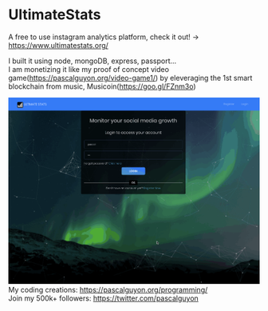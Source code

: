 # UltimateStats
A free to use instagram analytics platform, check it out! -> https://www.ultimatestats.org/

I built it using node, mongoDB, express, passport...<br>
I am monetizing it like my proof of concept video game(https://pascalguyon.org/video-game1/) by eleveraging the 1st smart blockchain from music, Musicoin(https://goo.gl/FZnm3o)

![](ultimatestats.gif)
My coding creations: https://pascalguyon.org/programming/ <br>
Join my 500k+ followers: https://twitter.com/pascalguyon
